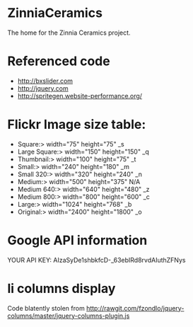 # ZinniaCeramics
The home for the Zinnia Ceramics project.

# Referenced code
- http://bxslider.com
- http://jquery.com
- http://spritegen.website-performance.org/
 
# Flickr Image size table:
- Square:> width="75" height="75" _s
- Large Square:> width="150" height="150" _q
- Thumbnail:> width="100" height="75" _t
- Small:> width="240" height="180" _m
- Small 320:> width="320" height="240" _n
- Medium:> width="500" height="375" N/A
- Medium 640:> width="640" height="480" _z
- Medium 800:> width="800" height="600" _c
- Large:> width="1024" height="768" _b
- Original:> width="2400" height="1800" _o

# Google API information
YOUR API KEY: AIzaSyDe1shbkfcD-_63ebIRd8rvdAIuthZFNys

# li columns display
Code blatently stolen from http://rawgit.com/fzondlo/jquery-columns/master/jquery-columns-plugin.js
